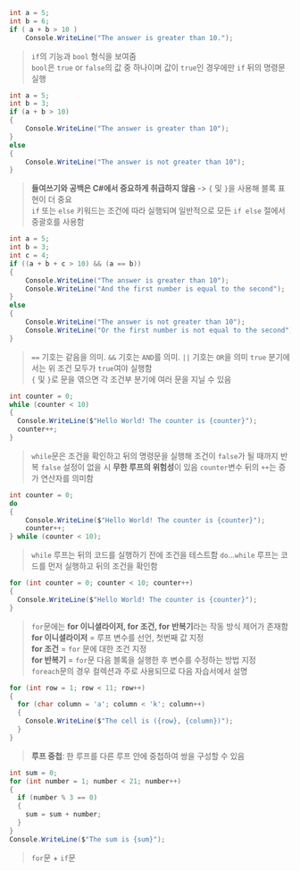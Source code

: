 ```C#
int a = 5;
int b = 6;
if ( a + b > 10 )
    Console.WriteLine("The answer is greater than 10.");
```
> `if`의 기능과 `bool` 형식을 보여줌  
> `bool`은 `true` or `false`의 값 중 하나이며 값이 `true`인 경우에만 `if` 뒤의 명령문 실행

```C#
int a = 5;
int b = 3;
if (a + b > 10)
{
    Console.WriteLine("The answer is greater than 10");
}
else
{
    Console.WriteLine("The answer is not greater than 10");
}
```
> **들여쓰기와 공백은 C#에서 중요하게 취급하지 않음** -> `{` 및 `}`을 사용해 블록 표현이 더 중요  
> `if` 또는 `else` 키워드는 조건에 따라 실행되며 일반적으로 모든 `if else` 절에서 중괄호를 사용함

```C#
int a = 5;
int b = 3;
int c = 4;
if ((a + b + c > 10) && (a == b))
{
    Console.WriteLine("The answer is greater than 10");
    Console.WriteLine("And the first number is equal to the second");
}
else
{
    Console.WriteLine("The answer is not greater than 10");
    Console.WriteLine("Or the first number is not equal to the second");
}
```
> `==` 기호는 같음을 의미. `&&` 기호는 `AND`를 의미. `||` 기호는 `OR`을 의미
> `true` 분기에서는 위 조건 모두가 `true`여야 실행함  
> `{` 및 `}`로 문을 엮으면 각 조건부 분기에 여러 문을 지닐 수 있음

```C#
int counter = 0;
while (counter < 10)
{
  Console.WriteLine($"Hello World! The counter is {counter}");
  counter++;
}
```
> `while`문은 조건을 확인하고 뒤의 명령문을 실행해 조건이 `false`가 될 때까지 반복
> `false` 설정이 없을 시 **무한 루프의 위험성**이 있음
> `counter`변수 뒤의 `++`는 증가 연산자를 의미함

```C#
int counter = 0;
do
{
    Console.WriteLine($"Hello World! The counter is {counter}");
    counter++;
} while (counter < 10);
```
> `while` 루프는 뒤의 코드를 실행하기 전에 조건을 테스트함
> `do`...`while` 루프는 코드를 먼저 실행하고 뒤의 조건을 확인함

```C#
for (int counter = 0; counter < 10; counter++)
{
  Console.WriteLine($"Hello World! The counter is {counter}");
}
```
> `for`문에는 **for 이니셜라이저, for 조건, for 반복기**라는 작동 방식 제어가 존재함  
> **for 이니셜라이저** = 루프 변수를 선언, 첫번째 값 지정  
> **for 조건** = `for` 문에 대한 조건 지정  
> **for 반복기** = `for`문 다음 블록을 실행한 후 변수를 수정하는 방법 지정  
>  `foreach`문의 경우 컬렉션과 주로 사용되므로 다음 자습서에서 설명

```C#
for (int row = 1; row < 11; row++)
{
  for (char column = 'a'; column < 'k'; column++)
  {
    Console.WriteLine($"The cell is ({row}, {column})");
  }
}
```
> **루프 중첩**: 한 루프를 다른 루프 안에 중첩하여 쌍을 구성할 수 있음

```C#
int sum = 0;
for (int number = 1; number < 21; number++)
{
  if (number % 3 == 0)
  {
    sum = sum + number;
  }
}
Console.WriteLine($"The sum is {sum}");
```
> `for`문 + `if`문
